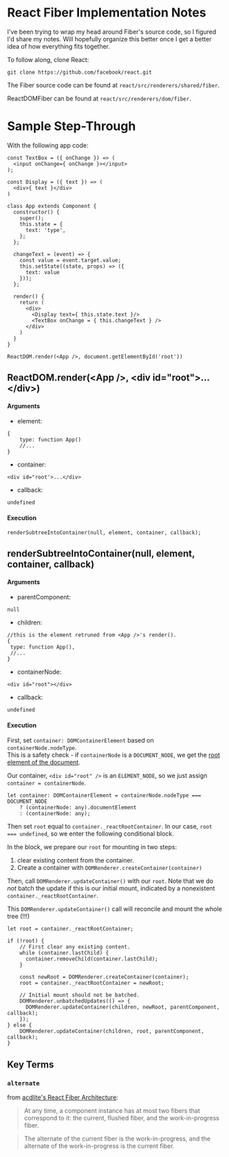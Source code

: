 # React Fiber Implementation Notes

I've been trying to wrap my head around Fiber's source code, so I figured I'd share my notes. Will hopefully organize this better once I get a better idea of how everything fits together.

To follow along, clone React:

`git clone https://github.com/facebook/react.git`

The Fiber source code can be found at `react/src/renderers/shared/fiber`.

ReactDOMFiber can be found at `react/src/renderers/dom/fiber`.

# Sample Step-Through
With the following app code:
```
const TextBox = ({ onChange }) => (
  <input onChange={ onChange }></input>
);

const Display = ({ text }) => (
  <div>{ text }</div>
)

class App extends Component {
  constructor() {
    super();
    this.state = {
      text: 'type',
    };
  };

  changeText = (event) => {
    const value = event.target.value;
    this.setState((state, props) => ({
      text: value
    }));
  };

  render() {
    return (
      <div>
        <Display text={ this.state.text }/>
        <TextBox onChange = { this.changeText } />
      </div>
    )
  }
}

ReactDOM.render(<App />, document.getElementById('root'))
```
## ReactDOM.render(\<App />, \<div id="root">...\</div>)
#### Arguments
- element:
```
{
    type: function App()
    //...
}
```
- container: 
```
<div id="root'>...</div>
```

- callback: 
```
undefined
```

#### Execution
```
renderSubtreeIntoContainer(null, element, container, callback);
```

## renderSubtreeIntoContainer(null, element, container, callback)
#### Arguments
- parentComponent:
```
null
```
- children: 
```
//this is the element retruned from <App />'s render().
{
 type: function App(),
 //...
}
```
- containerNode:
```
<div id="root"></div>
```
- callback: 
```
undefined
```

#### Execution
First, set `container: DOMContainerElement` based on `containerNode.nodeType`.  
This is a safety check - if `containerNode` is a `DOCUMENT_NODE`, we get the [root element of the document](https://developer.mozilla.org/en-US/docs/Web/API/Document/documentElement).

Our container, `<div id="root" />` is an `ELEMENT_NODE`, so we just assign `container = containerNode`.

```
let container: DOMContainerElement = containerNode.nodeType === DOCUMENT_NODE
    ? (containerNode: any).documentElement
    : (containerNode: any);
```
Then set `root` equal to `container._reactRootContainer`. In our case, `root === undefined`, so we enter the following conditional block. 

In the block, we prepare our `root` for mounting in two steps:
1. clear existing content from the container.
2. Create a container with `DOMRenderer.createContainer(container)`

Then, call `DOMRenderer.updateContainer()` with our `root`. Note that we do *not* batch the update if this is our initial mount, indicated by a nonexistent `container._reactRootContainer`.

This `DOMRenderer.updateContainer()` call will reconcile and mount the whole tree (!!!)
```
let root = container._reactRootContainer;

if (!root) {
    // First clear any existing content.
    while (container.lastChild) {
      container.removeChild(container.lastChild);
    }
    
    const newRoot = DOMRenderer.createContainer(container);
    root = container._reactRootContainer = newRoot;
    
    // Initial mount should not be batched.
    DOMRenderer.unbatchedUpdates(() => {
      DOMRenderer.updateContainer(children, newRoot, parentComponent, callback);
    });
} else {
    DOMRenderer.updateContainer(children, root, parentComponent, callback);
}
```

## Key Terms

### `alternate`
from [acdlite's React Fiber Architecture](https://github.com/acdlite/react-fiber-architecture#alternate):

> At any time, a component instance has at most two fibers that correspond to it: the current, flushed fiber, and the work-in-progress fiber.

> The alternate of the current fiber is the work-in-progress, and the alternate of the work-in-progress is the current fiber.
